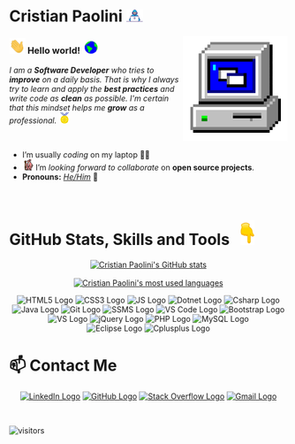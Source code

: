 # Cristian Paolini&nbsp;<img src="https://github.com/CristianPaolini/CristianPaolini/blob/main/Assets/Developer.gif?raw=true" width="30px">

<img align="right" alt="PC GIF" src="https://github.com/CristianPaolini/CristianPaolini/blob/main/Assets/PC.gif" width="190" />

### <img src="https://github.com/CristianPaolini/CristianPaolini/blob/main/Assets/Hi.gif" width="29px" alt="Wave GIF"> **Hello world!** &nbsp;<img src="https://github.com/CristianPaolini/CristianPaolini/blob/main/Assets/Earth.gif" width="24px" alt="Earth GIF">

<p>
  <em>
    I am a <b>Software Developer</b> who tries to <b>improve</b> on a daily basis. 
    That is why I always try to learn and apply the <b>best practices</b> and write code as <b>clean</b> as possible. 
    I'm certain that this mindset helps me <b>grow</b> as a professional. <img src="https://github.com/CristianPaolini/CristianPaolini/blob/main/Assets/Medal.gif" width="20px" alt="Medal GIF">
  </em>  
</p>

<br>

- I’m usually *coding* on my laptop 👨‍💻
- <img alt="GIF" src="https://github.com/CristianPaolini/CristianPaolini/blob/main/Assets/gandalf_parrot.gif" width="20vw" alt="Gandalf GIF" /> I’m *looking forward to collaborate* on **open source projects**.
- **Pronouns:** [*He/Him*](https://pronoun.is/he) 🧔

<br>

# GitHub Stats, Skills and Tools &nbsp; <img src="https://github.com/CristianPaolini/CristianPaolini/blob/main/Assets/Point_Down.gif" width="25px" />

<p align="center"><a href="https://github.com/CristianPaolini"><img align="center" src="https://github-readme-stats.vercel.app/api?username=cristianpaolini&count_private=true&show_icons=true&theme=dark&line_height=27" alt="Cristian Paolini's GitHub stats" /></a>
<p>

<p align="center"><a href="https://github.com/CristianPaolini"><img align="center" src="https://github-readme-stats.vercel.app/api/top-langs/?username=cristianpaolini&langs_count=8&layout=compact&theme=dark" alt="Cristian Paolini's most used languages" /></a>
<p>

<p align="center">
  <img src="https://img.shields.io/badge/-HTML5-black?logo=html5" alt="HTML5 Logo" />
  <img src="https://img.shields.io/badge/-CSS3-black?logo=css3" alt="CSS3 Logo" />
  <img src="https://img.shields.io/badge/-JavaScript-black?logo=javascript" alt="JS Logo" />
  <img src="https://img.shields.io/badge/-.NET-black?logo=dotnet" alt="Dotnet Logo" />
  <img src="https://img.shields.io/badge/-C%23-black?logo=csharp" alt="Csharp Logo" /> <br>
  <img src="https://img.shields.io/badge/-Java-black?logo=java" alt="Java Logo" />
  <img src="https://img.shields.io/badge/-Git-black?logo=git" alt="Git Logo" />
  <img src="https://img.shields.io/badge/-SQL%20Server-black?logo=microsoftsqlserver" alt="SSMS Logo" />
  <img src="https://img.shields.io/badge/-VS%20Code-black?logo=visualstudiocode" alt="VS Code Logo" /> 
  <img src="https://img.shields.io/badge/-Bootstrap-black?logo=bootstrap" alt="Bootstrap Logo" /> <br>
  <img src="https://img.shields.io/badge/-Visual%20Studio-black?logo=visualstudio" alt="VS Logo" />
  <img src="https://img.shields.io/badge/-jQuery-black?logo=jquery" alt="jQuery Logo" />
  <img src="https://img.shields.io/badge/-PHP-black?logo=php" alt="PHP Logo" />
  <img src="https://img.shields.io/badge/-MySQL-black?logo=mysql" alt="MySQL Logo" /> <br>
  <img src="https://img.shields.io/badge/-Eclipse%20IDE-black?logo=eclipse" alt="Eclipse Logo" />
  <img src="https://img.shields.io/badge/-C%2B%2B-black?logo=cplusplus" alt="Cplusplus Logo" />
</p>


# 📫 Contact Me
<p align="center">
<a href="https://in.linkedin.com/in/cristian-paolini-44b672217" target="_blank"><img src="https://img.shields.io/badge/-LinkedIn-black?logo=linkedin" alt="LinkedIn Logo"></a>
<a href="https://github.com/CristianPaolini" target="_blank"><img src="https://img.shields.io/badge/-GitHub-black?logo=github" alt="GitHub Logo"></a>
<a href="https://stackoverflow.com/users/14266623/cristian-paolini" target="_blank"><img src="https://img.shields.io/badge/-Stack%20Overflow-black?logo=stackoverflow" alt="Stack Overflow Logo"></a>
<a href="mailto:cristianpaolini3@gmail.com" target="_blank"><img src="https://img.shields.io/badge/-Gmail-black?logo=gmail" alt="Gmail Logo"></a>
</p>


<br>


![visitors](https://visitor-badge.laobi.icu/badge?page_id=CristianPaolini&left_color=black)


<!---
CristianPaolini/CristianPaolini is a ✨ special ✨ repository because its `README.md` (this file) appears on your GitHub profile.
You can click the Preview link to take a look at your changes.
--->

